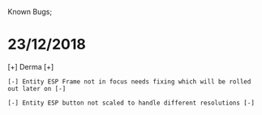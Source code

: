 Known Bugs;

23/12/2018
==============
[+] Derma [+]

	[-] Entity ESP Frame not in focus needs fixing which will be rolled out later on [-]
    
    [-] Entity ESP button not scaled to handle different resolutions [-]

